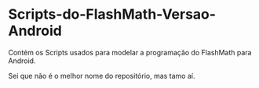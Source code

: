 # Scripts-do-FlashMath-Versao-Android
Contém os Scripts usados para modelar a programação do FlashMath para Android.

Sei que não é o melhor nome do repositório, mas tamo aí.
